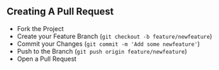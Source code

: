 ## Creating A Pull Request
- Fork the Project
- Create your Feature Branch (`git checkout -b feature/newfeature`)
- Commit your Changes (`git commit -m 'Add some newfeature'`)
- Push to the Branch (`git push origin feature/newfeature`)
- Open a Pull Request